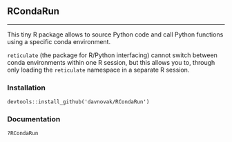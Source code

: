 ## RCondaRun

<hr>

This tiny R package allows to source Python code and call Python functions using a specific conda environment.

`reticulate` (the package for R/Python interfacing) cannot switch between conda environments within one R session, but this allows you to, through only loading the `reticulate` namespace in a separate R session.

### Installation

```
devtools::install_github('davnovak/RCondaRun')
```

### Documentation

```
?RCondaRun
```
